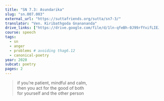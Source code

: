 ```yaml
---
title: "SN 7.3: Asundarika"
slug: "sn.007.003"
external_url: "https://suttafriends.org/sutta/sn7-3/"
translator: "Ven. Kiribathgoda Gnanananda"
drive_links: ["https://drive.google.com/file/d/1ln-qfeBh-0J99rfYxifLIEJg2EzWGP90/view?usp=drivesdk"]
course: speech
tags:
  - sn
  - anger
  - problems # avoiding thag6.12
  - canonical-poetry
year: 2020
subcat: poetry
pages: 2
---
```


> if you’re patient, mindful and calm,  
then you act for the good of both  
for yourself and the other person
